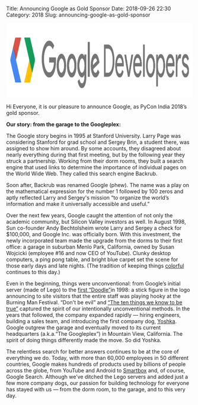 Title: Announcing Google as Gold Sponsor
Date: 2018-09-26 22:30
Category: 2018
Slug: announcing-google-as-gold-sponsor

<p class="text-center">
	<a href=" https://developers.google.com" target="_blank">
		<img src="https://raw.githubusercontent.com/pythonindia/inpycon2018/master/img/sponsors/google_developers.png" alt="Google Developers" height="200"/>
	</a>
</p>

Hi Everyone, it is our pleasure to announce Google, as PyCon India 2018’s gold sponsor.
<!-- PELICAN_END_SUMMARY -->

**Our story: from the garage to the Googleplex:**

The Google story begins in 1995 at Stanford University. Larry Page was considering Stanford for grad school and Sergey Brin, a student there, was assigned to show him around. By some accounts, they disagreed about nearly everything during that first meeting, but by the following year they struck a partnership. Working from their dorm rooms, they built a search engine that used links to determine the importance of individual pages on the World Wide Web. They called this search engine Backrub.


Soon after, Backrub was renamed Google (phew). The name was a play on the mathematical expression for the number 1 followed by 100 zeros and aptly reflected Larry and Sergey's mission “to organize the world’s information and make it universally accessible and useful.”


Over the next few years, Google caught the attention of not only the academic community, but Silicon Valley investors as well. In August 1998, Sun co-founder Andy Bechtolsheim wrote Larry and Sergey a check for $100,000, and Google Inc. was officially born. With this investment, the newly incorporated team made the upgrade from the dorms to their first office: a garage in suburban Menlo Park, California, owned by Susan Wojcicki (employee #16 and now CEO of YouTube). Clunky desktop computers, a ping pong table, and bright blue carpet set the scene for those early days and late nights. (The tradition of keeping things [colorful](https://www.google.com/search?q=google+office+locations&espv=2&biw=2560&bih=1253&site=webhp&source=lnms&tbm=isch&sa=X&ved=0CAYQ_AUoAWoVChMIv-ih3J7exwIVx0qICh3-DQ-Q) continues to this day.)


Even in the beginning, things were unconventional: from Google’s initial server (made of Lego) to the [first “Doodle”](https://www.google.com/doodles/burning-man-festival)in 1998: a stick figure in the logo announcing to site visitors that the entire staff was playing hooky at the Burning Man Festival. “Don't be evil” and [“The ten things we know to be true”](https://www.google.com/intl/en/about/philosophy.html) captured the spirit of our intentionally unconventional methods. In the years that followed, the company expanded rapidly — hiring engineers, building a sales team, and introducing the first company dog, [Yoshka](https://googleblog.blogspot.com/2004/06/yoshkas-weekend-amble.html). Google outgrew the garage and eventually moved to its current headquarters (a.k.a.“The Googleplex”) in Mountain View, California. The spirit of doing things differently made the move. So did Yoshka.


The relentless search for better answers continues to be at the core of everything we do. Today, with more than 60,000 employees in 50 different countries, Google makes hundreds of products used by billions of people across the globe, from YouTube and Android to [Smartbox](https://www.youtube.com/watch?v=hydLZJXG3Tk) and, of course, Google Search. Although we’ve ditched the Lego servers and added just a few more company dogs, our passion for building technology for everyone has stayed with us — from the dorm room, to the garage, and to this very day.



